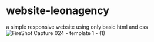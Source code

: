 # website-leonagency
a simple responsive website using only basic html and css
![FireShot Capture 024 - template 1 - (1)](https://user-images.githubusercontent.com/65375259/201781535-8b6113fa-fbba-4537-8494-5cc0525baebb.png)
